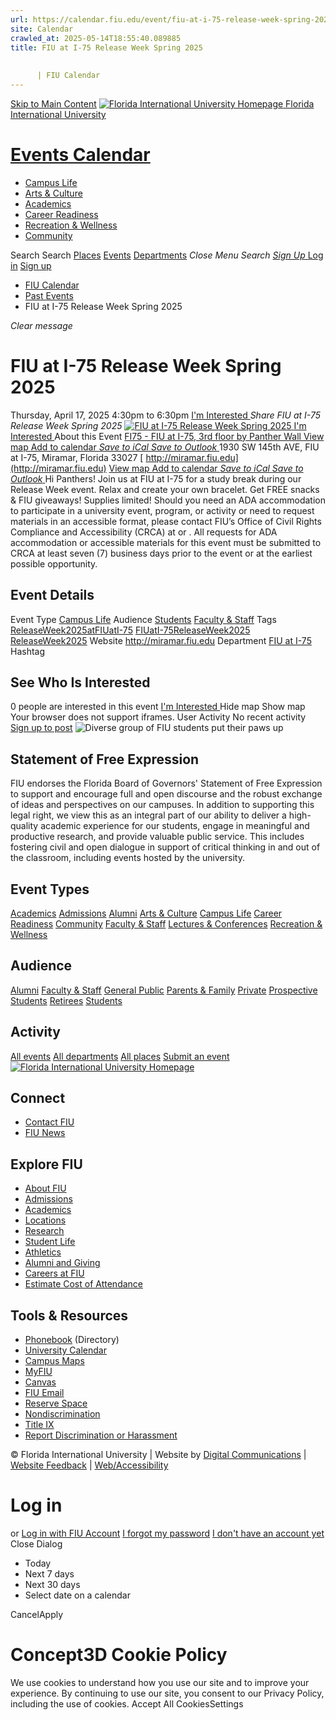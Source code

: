 ```yaml
---
url: https://calendar.fiu.edu/event/fiu-at-i-75-release-week-spring-2025
site: Calendar
crawled_at: 2025-05-14T18:55:40.089885
title: FIU at I-75 Release Week Spring 2025
    
    
      | FIU Calendar
---
```


[Skip to Main Content](https://calendar.fiu.edu/event/fiu-at-i-75-release-week-spring-2025#main-content)
[![Florida International University Homepage](https://digicdn.fiu.edu/core/_assets/images/logo-top.png) Florida International University](https://www.fiu.edu)
# [Events Calendar ](https://calendar.fiu.edu/)
  * [Campus Life](https://calendar.fiu.edu/calendar?event_types%5B%5D=127595)
  * [Arts & Culture](https://calendar.fiu.edu/calendar?event_types%5B%5D=127590)
  * [Academics](https://calendar.fiu.edu/calendar?event_types%5B%5D=127582)
  * [Career Readiness](https://calendar.fiu.edu/calendar?event_types%5B%5D=127584)
  * [Recreation & Wellness](https://calendar.fiu.edu/calendar?event_types%5B%5D=127603)
  * [Community](https://calendar.fiu.edu/calendar?event_types%5B%5D=127601)


Search Search
[Places](https://calendar.fiu.edu/search/places) [Events](https://calendar.fiu.edu/calendar) [Departments](https://calendar.fiu.edu/search/departments)
_Close Menu_
_Search_ [ _Sign Up_ ](https://calendar.fiu.edu/signup)
[Log in](https://calendar.fiu.edu/auth/shib_login?previous_url=https%3A%2F%2Fcalendar.fiu.edu%2Fevent%2Ffiu-at-i-75-release-week-spring-2025) [Sign up](https://calendar.fiu.edu/signup)
  * [FIU Calendar](https://calendar.fiu.edu/)
  * [Past Events](https://calendar.fiu.edu/calendar/day/2025/4/17)
  * FIU at I-75 Release Week Spring 2025


_Clear message_
# FIU at I-75 Release Week Spring 2025
Thursday, April 17, 2025 4:30pm to 6:30pm 
[ I'm Interested ](https://calendar.fiu.edu/event/49355723755973/confirm?return=https%3A%2F%2Fcalendar.fiu.edu%2Fevent%2Ffiu-at-i-75-release-week-spring-2025)
_Share FIU at I-75 Release Week Spring 2025_
[ ![FIU at I-75 Release Week Spring 2025](https://localist-images.azureedge.net/photos/49355732828835/card/227d2ae8d87bcdde59df8dae7317657f278f1478.jpg) ](https://calendar.fiu.edu/photo/49355732828835)
[ I'm Interested ](https://calendar.fiu.edu/event/49355723755973/confirm?return=https%3A%2F%2Fcalendar.fiu.edu%2Fevent%2Ffiu-at-i-75-release-week-spring-2025)
About this Event
[ FI75 - FIU at I-75, 3rd floor by Panther Wall ](https://calendar.fiu.edu/fi75) [View map ](https://calendar.fiu.edu/event/fiu-at-i-75-release-week-spring-2025#about_map)
[Add to calendar ](https://calendar.fiu.edu/event/fiu-at-i-75-release-week-spring-2025)
[ _Save to iCal_ ](https://calendar.fiu.edu/event/fiu-at-i-75-release-week-spring-2025.ics "Save to iCal") [ _Save to Outlook_ ](https://calendar.fiu.edu/event/fiu-at-i-75-release-week-spring-2025.ics "Save to Outlook")
1930 SW 145th AVE, FIU at I-75, Miramar, Florida 33027
[ http://miramar.fiu.edu](http://miramar.fiu.edu)
[View map ](https://calendar.fiu.edu/event/fiu-at-i-75-release-week-spring-2025#about_map)
[Add to calendar ](https://calendar.fiu.edu/event/fiu-at-i-75-release-week-spring-2025)
[ _Save to iCal_ ](https://calendar.fiu.edu/event/fiu-at-i-75-release-week-spring-2025.ics "Save to iCal") [ _Save to Outlook_ ](https://calendar.fiu.edu/event/fiu-at-i-75-release-week-spring-2025.ics "Save to Outlook")
Hi Panthers! Join us at FIU at I-75 for a study break during our Release Week event. Relax and create your own bracelet. Get FREE snacks & FIU giveaways! Supplies limited!
Should you need an ADA accommodation to participate in a university event, program, or activity or need to request materials in an accessible format, please contact FIU’s Office of Civil Rights Compliance and Accessibility (CRCA) at or . All requests for ADA accommodation or accessible materials for this event must be submitted to CRCA at least seven (7) business days prior to the event or at the earliest possible opportunity. 
## Event Details
Event Type
[Campus Life](https://calendar.fiu.edu/search/events?event_types%5B%5D=127595)
Audience
[Students](https://calendar.fiu.edu/search/events?event_types%5B%5D=121719) [Faculty & Staff](https://calendar.fiu.edu/search/events?event_types%5B%5D=121720)
Tags
[ReleaseWeek2025atFIUatI-75](https://calendar.fiu.edu/search/events?event_types%5B%5D=49355723787727) [FIUatI-75ReleaseWeek2025](https://calendar.fiu.edu/search/events?event_types%5B%5D=49355723788752) [ReleaseWeek2025](https://calendar.fiu.edu/search/events?event_types%5B%5D=49355723789777)
Website
<http://miramar.fiu.edu>
Department
[FIU at I-75](https://calendar.fiu.edu/department/fiu_at_i-75)
Hashtag
##  See Who Is Interested 
0 people  are interested in this event
[ I'm Interested ](https://calendar.fiu.edu/event/49355723755973/confirm?return=https%3A%2F%2Fcalendar.fiu.edu%2Fevent%2Ffiu-at-i-75-release-week-spring-2025)
Hide map Show map
Your browser does not support iframes.
User Activity
No recent activity
[Sign up to post](https://calendar.fiu.edu/auth/shib_login?previous_url=https%3A%2F%2Fcalendar.fiu.edu%2Fevent%2Ffiu-at-i-75-release-week-spring-2025)
![Diverse group of FIU students put their paws up](https://www.fiu.edu/_assets/images/thumbnail-students-paw.jpg)
## Statement of Free Expression
FIU endorses the Florida Board of Governors' Statement of Free Expression to support and encourage full and open discourse and the robust exchange of ideas and perspectives on our campuses. In addition to supporting this legal right, we view this as an integral part of our ability to deliver a high-quality academic experience for our students, engage in meaningful and productive research, and provide valuable public service. This includes fostering civil and open dialogue in support of critical thinking in and out of the classroom, including events hosted by the university.
## Event Types
[Academics](https://calendar.fiu.edu/calendar?event_types%5B%5D=127582)
[Admissions](https://calendar.fiu.edu/calendar?event_types%5B%5D=127583)
[Alumni](https://calendar.fiu.edu/calendar?event_types%5B%5D=127589)
[Arts & Culture](https://calendar.fiu.edu/calendar?event_types%5B%5D=127590)
[Campus Life](https://calendar.fiu.edu/calendar?event_types%5B%5D=127595)
[Career Readiness](https://calendar.fiu.edu/calendar?event_types%5B%5D=127584)
[Community](https://calendar.fiu.edu/calendar?event_types%5B%5D=127601)
[Faculty & Staff](https://calendar.fiu.edu/calendar?event_types%5B%5D=127602)
[Lectures & Conferences](https://calendar.fiu.edu/calendar?event_types%5B%5D=127587)
[Recreation & Wellness](https://calendar.fiu.edu/calendar?event_types%5B%5D=127603)
## Audience
[Alumni](https://calendar.fiu.edu/calendar?event_types%5B%5D=121721)
[Faculty & Staff](https://calendar.fiu.edu/calendar?event_types%5B%5D=121720)
[General Public](https://calendar.fiu.edu/calendar?event_types%5B%5D=121722)
[Parents & Family](https://calendar.fiu.edu/calendar?event_types%5B%5D=36918157286658)
[Private](https://calendar.fiu.edu/calendar?event_types%5B%5D=129753)
[Prospective Students](https://calendar.fiu.edu/calendar?event_types%5B%5D=121723)
[Retirees](https://calendar.fiu.edu/calendar?event_types%5B%5D=37290279036119)
[Students](https://calendar.fiu.edu/calendar?event_types%5B%5D=121719)
## Activity
[All events](https://calendar.fiu.edu/search?what=events)
[All departments](https://calendar.fiu.edu/search/departments)
[All places](https://calendar.fiu.edu/search?what=places)
[Submit an event](https://calendar.fiu.edu/admin/events/new/basic-information)
[ ![Florida International University Homepage](https://digicdn.fiu.edu/core/_assets/images/footer-logo.svg) ](https://www.fiu.edu/)
## Connect
  * [Contact FIU](https://www.fiu.edu/about/contact-us/index.html)
  * [FIU News](https://news.fiu.edu/)


## Explore FIU
  * [About FIU](https://www.fiu.edu/about/index.html)
  * [Admissions](https://www.fiu.edu/admissions/index.html)
  * [Academics](https://www.fiu.edu/academics/index.html)
  * [Locations](https://www.fiu.edu/locations/index.html)
  * [Research](https://www.fiu.edu/research/index.html)
  * [Student Life](https://www.fiu.edu/student-life/index.html)
  * [Athletics](https://www.fiu.edu/athletics/index.html)
  * [Alumni and Giving](https://www.fiu.edu/alumni-and-giving/index.html)
  * [Careers at FIU](https://hr.fiu.edu/careers/)
  * [Estimate Cost of Attendance](https://onestop.fiu.edu/finances/estimate-your-costs/)


## Tools & Resources
  * [Phonebook](https://phonebook.fiu.edu) (Directory)
  * [University Calendar](https://calendar.fiu.edu/)
  * [Campus Maps](https://campusmaps.fiu.edu/)
  * [MyFIU](https://my.fiu.edu/)
  * [Canvas](https://canvas.fiu.edu)
  * [FIU Email](http://mail.fiu.edu/)
  * [Reserve Space](https://reservespace.fiu.edu/make-reservation/)
  * [Nondiscrimination](https://ace.fiu.edu/civil-rights-and-accessibility/harassment-and-discrimination/)
  * [Title IX](https://ace.fiu.edu/title-ix/)
  * [Report Discrimination or Harassment](https://report.fiu.edu/)


© Florida International University  | Website by [Digital Communications](https://stratcomm.fiu.edu/digital-print/websites/) | [Website Feedback](https://webforms.fiu.edu/view.php?id=370774&element_5=https://calendar.fiu.edu/https://calendar.fiu.edu/) | [Web/Accessibility](https://accessibility.fiu.edu/)
# Log in
or
[Log in with FIU Account](https://calendar.fiu.edu/auth/shib_login?previous_url=https%3A%2F%2Fcalendar.fiu.edu%2Fevent%2Ffiu-at-i-75-release-week-spring-2025)
[I forgot my password](https://calendar.fiu.edu/auth/forgot) [I don't have an account yet](https://calendar.fiu.edu/signup)
Close Dialog
  * Today
  * Next 7 days
  * Next 30 days
  * Select date on a calendar


CancelApply
# Concept3D Cookie Policy
We use cookies to understand how you use our site and to improve your experience. By continuing to use our site, you consent to our Privacy Policy, including the use of cookies. 
Accept All CookiesSettings
